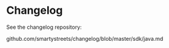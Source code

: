 # Changelog

See the changelog repository:

github.com/smartystreets/changelog/blob/master/sdk/java.md
